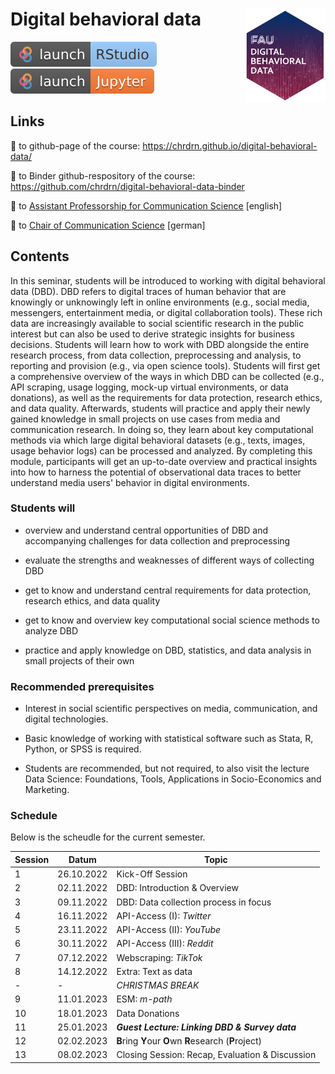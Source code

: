 # Digital behavioral data <a href="https://chrdrn.github.io/digital-behavioral-data"><img src="img/dbd_hex.png" align="right" height="150"/></a>

<!-- badges: start -->

[![Binder RStudio](img/badge-binder_rstudio.svg)](https://mybinder.org/v2/gh/chrdrn/digital-behavior-data-binder/HEAD?urlpath=rstudio) [![Binder Jupyter](img/badge-binder_jupyter.svg)](https://mybinder.org/v2/gh/chrdrn/digital-behavior-data-binder/HEAD)

<!-- badges: end -->

## Links

🔗 to github-page of the course: <https://chrdrn.github.io/digital-behavioral-data/>

🔗 to Binder github-respository of the course: <https://github.com/chrdrn/digital-behavioral-data-binder>

🔗 to [Assistant Professorship for Communication Science](https://www.communicationscience.rw.fau.de/) \[english\]

🔗 to [Chair of Communication Science](https://www.kowi.rw.fau.de/) \[german\]

## Contents

In this seminar, students will be introduced to working with digital behavioral data (DBD). DBD refers to digital traces of human behavior that are knowingly or unknowingly left in online environments (e.g., social media, messengers, entertainment media, or digital collaboration tools). These rich data are increasingly available to social scientific research in the public interest but can also be used to derive strategic insights for business decisions. Students will learn how to work with DBD alongside the entire research process, from data collection, preprocessing and analysis, to reporting and provision (e.g., via open science tools). Students will first get a comprehensive overview of the ways in which DBD can be collected (e.g., API scraping, usage logging, mock-up virtual environments, or data donations), as well as the requirements for data protection, research ethics, and data quality. Afterwards, students will practice and apply their newly gained knowledge in small projects on use cases from media and communication research. In doing so, they learn about key computational methods via which large digital behavioral datasets (e.g., texts, images, usage behavior logs) can be processed and analyzed. By completing this module, participants will get an up-to-date overview and practical insights into how to harness the potential of observational data traces to better understand media users' behavior in digital environments.

### Students will

-   overview and understand central opportunities of DBD and accompanying challenges for data collection and preprocessing

-   evaluate the strengths and weaknesses of different ways of collecting DBD

-   get to know and understand central requirements for data protection, research ethics, and data quality

-   get to know and overview key computational social science methods to analyze DBD

-   practice and apply knowledge on DBD, statistics, and data analysis in small projects of their own

### Recommended prerequisites

-   Interest in social scientific perspectives on media, communication, and digital technologies.

-   Basic knowledge of working with statistical software such as Stata, R, Python, or SPSS is required.

-   Students are recommended, but not required, to also visit the lecture Data Science: Foundations, Tools, Applications in Socio-Economics and Marketing.

### Schedule

Below is the scheudle for the current semester.

| Session | Datum      | Topic                                                 |
|------------------|-------------------|-----------------------------------|
| 1       | 26.10.2022 | Kick-Off Session                                      |
| 2       | 02.11.2022 | DBD: Introduction & Overview                          |
| 3       | 09.11.2022 | DBD: Data collection process in focus                 |
| 4       | 16.11.2022 | API-Access (I): *Twitter*                             |
| 5       | 23.11.2022 | API-Access (II): *YouTube*                            |
| 6       | 30.11.2022 | API-Access (III): *Reddit*                            |
| 7       | 07.12.2022 | Webscraping: *TikTok*                                 |
| 8       | 14.12.2022 | Extra: Text as data                                   |
| \-      | \-         | *CHRISTMAS BREAK*                                     |
| 9       | 11.01.2023 | ESM: *m-path*                                         |
| 10      | 18.01.2023 | Data Donations                                        |
| 11      | 25.01.2023 | ***Guest Lecture: Linking DBD & Survey data***        |
| 12      | 02.02.2023 | **B**ring **Y**our **O**wn **R**esearch (**P**roject) |
| 13      | 08.02.2023 | Closing Session: Recap, Evaluation & Discussion       |
